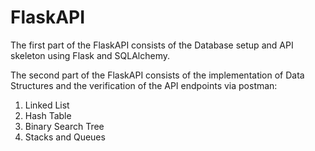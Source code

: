 # FlaskAPI

The first part of the FlaskAPI consists of the Database setup and API skeleton using Flask and SQLAlchemy.

The second part of the FlaskAPI consists of the implementation of Data Structures and the verification of the API endpoints via postman:

1. Linked List
1. Hash Table
1. Binary Search Tree
1. Stacks and Queues
